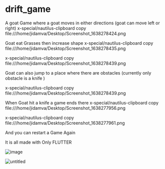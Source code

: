 # drift_game


A goat Game where a goat moves in either directions (goat can move left or right)
x-special/nautilus-clipboard
copy
file:///home/jidamva/Desktop/Screenshot_1638278424.png

Goat eat Grasses then increase shape
x-special/nautilus-clipboard
copy
file:///home/jidamva/Desktop/Screenshot_1638278435.png

x-special/nautilus-clipboard
copy
file:///home/jidamva/Desktop/Screenshot_1638278439.png

Goat can also jump to a place where there are obstacles (currently only obstacle is a knife )

x-special/nautilus-clipboard
copy
file:///home/jidamva/Desktop/Screenshot_1638278439.png

When Goat hit a knife a game ends there 
x-special/nautilus-clipboard
copy
file:///home/jidamva/Desktop/Screenshot_1638277956.png

x-special/nautilus-clipboard
copy
file:///home/jidamva/Desktop/Screenshot_1638277961.png

And you can restart a Game Again 


It is all made with Only FLUTTER 

![image](https://user-images.githubusercontent.com/64710848/144056007-b4e67977-c768-4e0f-ae58-8c049c35d2d1.png)


![untitled](https://user-images.githubusercontent.com/64710848/144056037-2eaefb08-49ca-4c7c-8960-1ec39f3c263f.gif)



